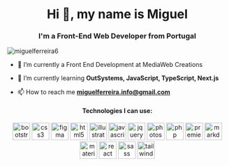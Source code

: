 <h1 align="center">Hi 👋, my name is Miguel</h1>
<h3 align="center">I'm a Front-End Web Developer from Portugal</h3>

<p align="left"> <img src="https://komarev.com/ghpvc/?username=miguelferreira6" alt="miguelferreira6" /> </p>

- 🏢 I’m currently a Front End Development at MediaWeb Creations

- 🌱 I’m currently learning **OutSystems, JavaScript, TypeScript, Next.js**

- 📫 How to reach me **miguelferreira.info@gmail.com**
<h4 align="center">
   Technologies I can use:
</h4>
<p align="center">
   <img src="https://cdn.jsdelivr.net/gh/devicons/devicon/icons/bootstrap/bootstrap-plain.svg" alt="bootstrap" width="40" height="40" />
   <img src="https://cdn.jsdelivr.net/gh/devicons/devicon/icons/css3/css3-original-wordmark.svg" alt="css3" width="40" height="40"/>
    <img src="https://www.vectorlogo.zone/logos/figma/figma-icon.svg" alt="figma" width="40" height="40"/>
   <img src="https://cdn.jsdelivr.net/gh/devicons/devicon/icons/html5/html5-original-wordmark.svg" alt="html5" width="40" height="40"/>
    <img src="https://www.vectorlogo.zone/logos/adobe_illustrator/adobe_illustrator-icon.svg" alt="illustrator" width="40" height="40"/>
   <img src="https://cdn.jsdelivr.net/gh/devicons/devicon/icons/javascript/javascript-original.svg" alt="javascript" width="40" height="40"/>
   <img src="https://cdn.jsdelivr.net/gh/devicons/devicon/icons/jquery/jquery-original-wordmark.svg" alt="jquery" width="40" height="40"/>
   <img src="https://cdn.jsdelivr.net/gh/devicons/devicon/icons/photoshop/photoshop-plain.svg" alt="photoshop" width="40" height="40"/>
   <img src="https://cdn.jsdelivr.net/gh/devicons/devicon/icons/php/php-original.svg" alt="php" width="40" height="40"/>
   <img src="https://cdn.jsdelivr.net/gh/devicons/devicon/icons/premierepro/premierepro-plain.svg" alt="premierepro" width="40" height="40"/>
   <img src="https://cdn.jsdelivr.net/gh/devicons/devicon/icons/markdown/markdown-original.svg" alt="markdown" width="40" height="40" />
   <img src="https://cdn.jsdelivr.net/gh/devicons/devicon/icons/materialui/materialui-original.svg" alt="materialuiu" width="40" height="40"/>
   <img src="https://cdn.jsdelivr.net/gh/devicons/devicon/icons/react/react-original.svg" alt="react" width="40" height="40"/>
   <img src="https://cdn.jsdelivr.net/gh/devicons/devicon/icons/sass/sass-original.svg" alt="sass" width="40" height="40"/>
   <img src="https://cdn.jsdelivr.net/gh/devicons/devicon/icons/tailwindcss/tailwindcss-plain.svg" alt="tailwindcss" width="40" height="40"/>
</p>
